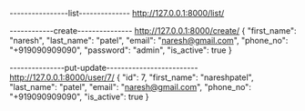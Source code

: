 ----------------list--------------
http://127.0.0.1:8000/list/

------------create---------------
http://127.0.0.1:8000/create/
  {
  	"first_name": "naresh",
  	"last_name": "patel",
  	"email": "naresh@gmail.com",
  	"phone_no": "+919090909090",
  	"password": "admin",
  	"is_active": true
  }

---------------put-update-------------------------
http://127.0.0.1:8000/user/7/
{
    "id": 7,
    "first_name": "nareshpatel",
    "last_name": "patel",
    "email": "naresh@gmail.com",
    "phone_no": "+919090909090",
    "is_active": true
}